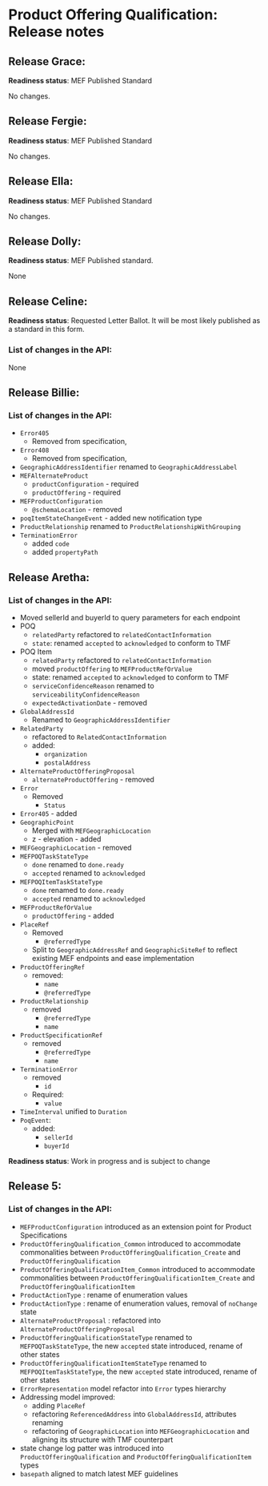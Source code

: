 # Product Offering Qualification: Release notes

## Release Grace:

**Readiness status**: MEF Published Standard

No changes.

## Release Fergie:

**Readiness status**: MEF Published Standard

No changes.

## Release Ella:

**Readiness status**: MEF Published Standard

No changes.

## Release Dolly:

**Readiness status**: MEF Published standard. 

None

## Release Celine:

**Readiness status**: Requested Letter Ballot. It will be most likely published as a standard in this form.

### List of changes in the API:

None

## Release Billie:

### List of changes in the API:

- `Error405`
  - Removed from specification,
- `Error408`
  - Removed from specification,
- `GeographicAddressIdentifier` renamed to `GeographicAddressLabel`
- `MEFAlternateProduct`
  - `productConfiguration` - required
  - `productOffering` - required
- `MEFProductConfiguration`
  - `@schemaLocation` - removed
- `poqItemStateChangeEvent` - added new notification type
- `ProductRelationship` renamed to `ProductRelationshipWithGrouping`
- `TerminationError`
  - added `code`
  - added `propertyPath`

## Release Aretha:

### List of changes in the API:

- Moved sellerId and buyerId to query parameters for each endpoint
- POQ
  - `relatedParty` refactored to `relatedContactInformation`
  - `state`: renamed `accepted` to `acknowledged` to conform to TMF
- POQ Item
  - `relatedParty` refactored to `relatedContactInformation`
  - moved  `productOffering` to `MEFProductRefOrValue`
  - state: renamed `accepted` to `acknowledged` to conform to TMF
  - `serviceConfidenceReason` renamed to `serviceabilityConfidenceReason`
  - `expectedActivationDate` - removed
- `GlobalAddressId`
  - Renamed to `GeographicAddressIdentifier`
- `RelatedParty`
  - refactored to `RelatedContactInformation`
  - added:
    - `organization`
    - `postalAddress`
- `AlternateProductOfferingProposal`
  - `alternateProductOffering` - removed
- `Error`
  - Removed
    - `Status`
- `Error405` - added
- `GeographicPoint`
  - Merged with `MEFGeographicLocation`
  - z - elevation - added
- `MEFGeographicLocation` - removed
- `MEFPOQTaskStateType`
  - `done` renamed to `done.ready`
  - `accepted` renamed to `acknowledged`
- `MEFPOQItemTaskStateType`
  - `done` renamed to `done.ready`
  - `accepted` renamed to `acknowledged`
- `MEFProductRefOrValue` 
  - `productOffering` - added
- `PlaceRef`
  - Removed
    - `@referredType`
  - Split to `GeographicAddressRef` and `GeographicSiteRef` to reflect existing MEF endpoints and ease implementation
- `ProductOfferingRef`
  - removed:
    - `name`
    - `@referredType`
- `ProductRelationship`
  - removed
    - `@referredType`
    - `name`
- `ProductSpecificationRef`
  - removed
    - `@referredType`
    - `name`
- `TerminationError`
  - removed
    - `id`
  - Required:
    - `value`
- `TimeInterval` unified to `Duration`
- `PoqEvent`:
  - added:
    - `sellerId`
    - `buyerId`

**Readiness status**: Work in progress and is subject to change

## Release 5:

### List of changes in the API:

- `MEFProductConfiguration` introduced as an extension point for Product Specifications
- `ProductOfferingQualification_Common` introduced to accommodate commonalities between `ProductOfferingQualification_Create` and `ProductOfferingQualification`
- `ProductOfferingQualificationItem_Common` introduced to accommodate commonalities between `ProductOfferingQualificationItem_Create` and `ProductOfferingQualificationItem`
- `ProductActionType` : rename of enumeration values
- `ProductActionType` : rename of enumeration values, removal of `noChange` state
- `AlternateProductProposal` : refactored into `AlternateProductOfferingProposal`
- `ProductOfferingQualificationStateType` renamed to `MEFPOQTaskStateType`, the new `accepted` state introduced, rename of other states
- `ProductOfferingQualificationItemStateType` renamed to `MEFPOQItemTaskStateType`, the new `accepted` state introduced, rename of other states
- `ErrorRepresentation` model refactor into `Error` types hierarchy
- Addressing model improved:
  - adding `PlaceRef`
  - refactoring `ReferencedAddress` into `GlobalAddressId`, attributes renaming
  - refactoring of `GeographicLocation` into `MEFGeographicLocation` and aligning its structure with TMF counterpart
- state change log patter was introduced into `ProductOfferingQualification` and `ProductOfferingQualificationItem` types
- `basepath` aligned to match latest MEF guidelines